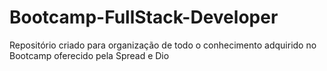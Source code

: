 # Bootcamp-FullStack-Developer
Repositório criado para organização de todo o conhecimento adquirido no Bootcamp oferecido pela Spread e Dio
